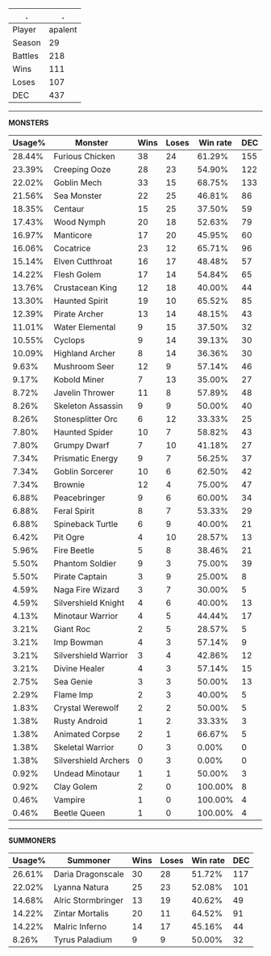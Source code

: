 .|.
|-|-
Player|apalent
Season|29
Battles|218
Wins|111
Loses|107
DEC|437

---
**MONSTERS**

Usage%|Monster|Wins|Loses|Win rate|DEC|
-|-|-|-|-|-|
28.44%|Furious Chicken|38|24|61.29%|155|
23.39%|Creeping Ooze|28|23|54.90%|122|
22.02%|Goblin Mech|33|15|68.75%|133|
21.56%|Sea Monster|22|25|46.81%|86|
18.35%|Centaur|15|25|37.50%|59|
17.43%|Wood Nymph|20|18|52.63%|79|
16.97%|Manticore|17|20|45.95%|60|
16.06%|Cocatrice|23|12|65.71%|96|
15.14%|Elven Cutthroat|16|17|48.48%|57|
14.22%|Flesh Golem|17|14|54.84%|65|
13.76%|Crustacean King|12|18|40.00%|44|
13.30%|Haunted Spirit|19|10|65.52%|85|
12.39%|Pirate Archer|13|14|48.15%|43|
11.01%|Water Elemental|9|15|37.50%|32|
10.55%|Cyclops|9|14|39.13%|30|
10.09%|Highland Archer|8|14|36.36%|30|
9.63%|Mushroom Seer|12|9|57.14%|46|
9.17%|Kobold Miner|7|13|35.00%|27|
8.72%|Javelin Thrower|11|8|57.89%|48|
8.26%|Skeleton Assassin|9|9|50.00%|40|
8.26%|Stonesplitter Orc|6|12|33.33%|25|
7.80%|Haunted Spider|10|7|58.82%|43|
7.80%|Grumpy Dwarf|7|10|41.18%|27|
7.34%|Prismatic Energy|9|7|56.25%|37|
7.34%|Goblin Sorcerer|10|6|62.50%|42|
7.34%|Brownie|12|4|75.00%|47|
6.88%|Peacebringer|9|6|60.00%|34|
6.88%|Feral Spirit|8|7|53.33%|29|
6.88%|Spineback Turtle|6|9|40.00%|21|
6.42%|Pit Ogre|4|10|28.57%|13|
5.96%|Fire Beetle|5|8|38.46%|21|
5.50%|Phantom Soldier|9|3|75.00%|39|
5.50%|Pirate Captain|3|9|25.00%|8|
4.59%|Naga Fire Wizard|3|7|30.00%|5|
4.59%|Silvershield Knight|4|6|40.00%|13|
4.13%|Minotaur Warrior|4|5|44.44%|17|
3.21%|Giant Roc|2|5|28.57%|5|
3.21%|Imp Bowman|4|3|57.14%|9|
3.21%|Silvershield Warrior|3|4|42.86%|12|
3.21%|Divine Healer|4|3|57.14%|15|
2.75%|Sea Genie|3|3|50.00%|13|
2.29%|Flame Imp|2|3|40.00%|5|
1.83%|Crystal Werewolf|2|2|50.00%|5|
1.38%|Rusty Android|1|2|33.33%|3|
1.38%|Animated Corpse|2|1|66.67%|5|
1.38%|Skeletal Warrior|0|3|0.00%|0|
1.38%|Silvershield Archers|0|3|0.00%|0|
0.92%|Undead Minotaur|1|1|50.00%|3|
0.92%|Clay Golem|2|0|100.00%|8|
0.46%|Vampire|1|0|100.00%|4|
0.46%|Beetle Queen|1|0|100.00%|4|

---
**SUMMONERS**

Usage%|Summoner|Wins|Loses|Win rate|DEC|
-|-|-|-|-|-|
26.61%|Daria Dragonscale|30|28|51.72%|117|
22.02%|Lyanna Natura|25|23|52.08%|101|
14.68%|Alric Stormbringer|13|19|40.62%|49|
14.22%|Zintar Mortalis|20|11|64.52%|91|
14.22%|Malric Inferno|14|17|45.16%|44|
8.26%|Tyrus Paladium|9|9|50.00%|32|
